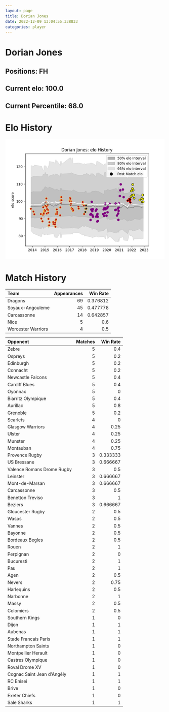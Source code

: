 ```yaml
---  
layout: page  
title: Dorian Jones  
date: 2022-12-09 13:04:55.338833  
categories: player  
---
```

# Dorian Jones

## Positions: FH

## Current elo: 100.0

## Current Percentile: 68.0

# Elo History


![elo history](history_DorianJones.png)
# Match History


| Team               |   Appearances |   Win Rate |
|:-------------------|--------------:|-----------:|
| Dragons            |            69 |   0.376812 |
| Soyaux-Angouleme   |            45 |   0.477778 |
| Carcassonne        |            14 |   0.642857 |
| Nice               |             5 |   0.6      |
| Worcester Warriors |             4 |   0.5      |

| Opponent                   |   Matches |   Win Rate |
|:---------------------------|----------:|-----------:|
| Zebre                      |         5 |   0.4      |
| Ospreys                    |         5 |   0.2      |
| Edinburgh                  |         5 |   0.2      |
| Connacht                   |         5 |   0.2      |
| Newcastle Falcons          |         5 |   0.4      |
| Cardiff Blues              |         5 |   0.4      |
| Oyonnax                    |         5 |   0        |
| Biarritz Olympique         |         5 |   0.4      |
| Aurillac                   |         5 |   0.8      |
| Grenoble                   |         5 |   0.2      |
| Scarlets                   |         4 |   0        |
| Glasgow Warriors           |         4 |   0.25     |
| Ulster                     |         4 |   0.25     |
| Munster                    |         4 |   0.25     |
| Montauban                  |         4 |   0.75     |
| Provence Rugby             |         3 |   0.333333 |
| US Bressane                |         3 |   0.666667 |
| Valence Romans Drome Rugby |         3 |   0.5      |
| Leinster                   |         3 |   0.666667 |
| Mont-de-Marsan             |         3 |   0.666667 |
| Carcassonne                |         3 |   0.5      |
| Benetton Treviso           |         3 |   1        |
| Beziers                    |         3 |   0.666667 |
| Gloucester Rugby           |         2 |   0.5      |
| Wasps                      |         2 |   0.5      |
| Vannes                     |         2 |   0.5      |
| Bayonne                    |         2 |   0.5      |
| Bordeaux Begles            |         2 |   0.5      |
| Rouen                      |         2 |   1        |
| Perpignan                  |         2 |   0        |
| Bucuresti                  |         2 |   1        |
| Pau                        |         2 |   1        |
| Agen                       |         2 |   0.5      |
| Nevers                     |         2 |   0.75     |
| Harlequins                 |         2 |   0.5      |
| Narbonne                   |         2 |   1        |
| Massy                      |         2 |   0.5      |
| Colomiers                  |         2 |   0.5      |
| Southern Kings             |         1 |   0        |
| Dijon                      |         1 |   1        |
| Aubenas                    |         1 |   1        |
| Stade Francais Paris       |         1 |   1        |
| Northampton Saints         |         1 |   0        |
| Montpellier Herault        |         1 |   0        |
| Castres Olympique          |         1 |   0        |
| Roval Drome XV             |         1 |   0        |
| Cognac Saint Jean d'Angély |         1 |   1        |
| RC Enisei                  |         1 |   1        |
| Brive                      |         1 |   0        |
| Exeter Chiefs              |         1 |   0        |
| Sale Sharks                |         1 |   1        |